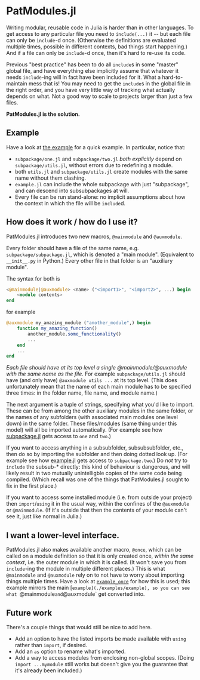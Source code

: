 # PatModules.jl

Writing modular, reusable code in Julia is harder than in other languages. To get access to any particular file you need to `include(...)` it -- but each file can only be `include`-d once. (Otherwise the definitions are evaluated multiple times, possible in different contexts, bad things start happening.) And if a file can only be `include`-d once, then it's hard to re-use its code.

Previous "best practice" has been to do all `include`s in some "master" global file, and have everything else implicitly assume that whatever it needs `include`-ing will in fact have been included for it. What a hard-to-maintain mess that is! You may need to get the `include`s in the global file in the right order, and you have very little way of tracking what actually depends on what. Not a good way to scale to projects larger than just a few files.

**PatModules.jl is the solution.**

## Example
Have a look at [the example](./examples/example) for a quick example. In particular, notice that:
- `subpackage/one.jl` and `subpackage/two.jl` _both explicitly_ depend on `subpackage/utils.jl`, without errors due to redefining a module.
- both `utils.jl` and `subpackage/utils.jl` create modules with the same name without them clashing.
- `example.jl` can include the whole subpackage with just "subpackage", and can descend into subsubpackages at will.
- Every file can be run stand-alone: no implicit assumptions about how the context in which the file will be `include`d.

## How does it work / how do I use it?
PatModules.jl introduces two new macros, `@mainmodule` and `@auxmodule`.

Every folder should have a file of the same name, e.g. `subpackage/subpackage.jl`, which is denoted a "main module". (Equivalent to `__init__.py` in Python.) Every other file in that folder is an "auxiliary module".

The syntax for both is
```julia
<@mainmodule|@auxmodule> <name> ("<import1>", "<import2>", ...) begin
    <module contents>
end
```
for example
```julia
@auxmodule my_amazing_module ("another_module",) begin
    function my_amazing_function()
        another_module.some_functionality()
        ...
    end
    ...
end
```

_Each file should have at its top level a single @mainmodule/@auxmodule with the same name as the file._ For example `subpackage/utils.jl` should have (and only have) `@auxmodule utils ...` at its top level. (This does unfortunately mean that the name of each main module has to be specified three times: in the folder name, file name, and module name.)

The next argument is a tuple of strings, specifying what you'd like to import. These can be from among the other auxiliary modules in the same folder, or the names of any subfolders (with associated main modules one level down) in the same folder. These files/modules (same thing under this model) will all be imported automatically. (For example see how [subpackage.jl](./examples/example/subpackage/subpackage.jl) gets access to `one` and `two`.)

If you want to access anything in a subsubfolder, subsubsubfolder, etc., then do so by importing the subfolder and then doing dotted look up. (For example see how [example.jl](./examples/example/example.jl) gets access to `subpackage.two`.) Do _not_ try to `include` the subsub-* directly: this kind of behaviour is dangerous, and will likely result in two mutually unintelligble copies of the same code being compiled. (Which recall was one of the things that PatModules.jl sought to fix in the first place.)

If you want to access some installed module (i.e. from outside your project) then `import`/`using` it in the usual way, within the confines of the `@auxmodule` or `@mainmodule`. (If it's outside that then the contents of your module can't see it, just like normal in Julia.)

## I want a lower-level interface.
PatModules.jl also makes available another macro, `@once`, which can be called on a module definition so that it is only created once, _within the same context_, i.e. the outer module in which it is called. (It won't save you from `include`-ing the module in multiple different places.) This is what `@mainmodule` and `@auxmodule` rely on to not have to worry about importing things multiple times. Have a look at [`example_once`](./examples/example_once) for how this is used; this example mirrors the main [`example](./examples/example), so you can see what `@mainmodule` and `@auxmodule` get converted into.

## Future work
There's a couple things that would still be nice to add here.
- Add an option to have the listed imports be made available with `using` rather than `import`, if desired.
- Add an `as` option to rename what's imported.
- Add a way to access modules from enclosing non-global scopes. (Doing `import ...mymodule` still works but doesn't give you the guarantee that it's already been included.)